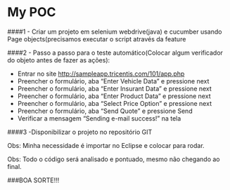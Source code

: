 # My POC 

 ####1 - Criar um projeto em selenium webdrive(java)  e cucumber usando Page objects(precisamos executar o script através da feature

 ####2 - Passo a passo para o teste automático(Colocar algum verificador do objeto antes de fazer as ações):
- Entrar no site http://sampleapp.tricentis.com/101/app.php
- Preencher o formulário, aba “Enter Vehicle Data” e pressione next
- Preencher o formulário, aba “Enter Insurant Data” e pressione next
- Preencher o formulário, aba “Enter Product Data” e pressione next
- Preencher o formulário, aba “Select Price Option” e pressione next
- Preencher o formulário, aba “Send Quote” e pressione Send
- Verificar a mensagem “Sending e-mail success!” na tela

####3 -Disponibilizar o projeto no repositório GIT

Obs: Minha necessidade é importar no Eclipse e colocar para rodar.

Obs: Todo o código será analisado e pontuado, mesmo não chegando ao final. 

###BOA SORTE!!! 